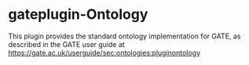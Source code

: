 # gateplugin-Ontology

This plugin provides the standard ontology implementation for GATE, as described in the GATE user guide at https://gate.ac.uk/userguide/sec:ontologies:pluginontology
